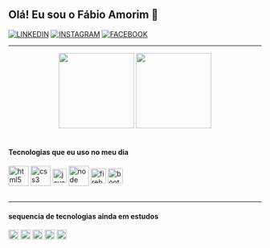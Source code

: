 ## Olá! Eu sou o Fábio Amorim 👋 
<div>

[![LINKEDIN](https://img.shields.io/badge/LinkedIn-0077B5?style=for-the-badge&logo=linkedin&logoColor=black)](https://linkedin.com/in/fabio-amorim-4545011a1)
[![INSTAGRAM](https://img.shields.io/badge/Instagram-E4405F?style=for-the-badge&logo=instagram&logoColor=black)](https://instagram.com/Fabioamorim20)
[![FACEBOOK](https://img.shields.io/badge/Facebook-1877F2?style=for-the-badge&logo=facebook&logoColor=black)](https://facebook.com/fabio.amorim.988)
<hr>
</div>

<div align="center">
  <img height="150em" src="https://github-readme-stats.vercel.app/api?username=fabioamorim25&show_icons=true&theme=codeSTACKr"/>
  <img height="150em" src="https://github-readme-stats.vercel.app/api/top-langs/?username=fabioamorim25&layout=compact&langs_count=7&theme=codeSTACKr"/>
</div>

<br>

<div> 

   #### Tecnologias que eu uso no meu dia
   <img align="center" alt="html5" src="https://cdn.jsdelivr.net/gh/devicons/devicon/icons/html5/html5-original-wordmark.svg" width="40"/>
   <img align="center" alt="css3"  src="https://cdn.jsdelivr.net/gh/devicons/devicon/icons/css3/css3-original-wordmark.svg" width="40"/>
   <img align="center" alt="javascript" src="https://cdn.jsdelivr.net/gh/devicons/devicon/icons/javascript/javascript-original.svg" width="28" />      
   <img align="center" alt="node" src="https://cdn.jsdelivr.net/gh/devicons/devicon/icons/nodejs/nodejs-plain.svg" height="40"/>   
   <img align="center" alt="firebase" src="https://cdn.jsdelivr.net/gh/devicons/devicon/icons/firebase/firebase-plain.svg" height="30"/>  
   <img align="center" alt="bootstrap" src="https://cdn.jsdelivr.net/gh/devicons/devicon/icons/bootstrap/bootstrap-original.svg" height="30"/>     
</div>
     
 <br>
 
 <div>  
 <hr>
 
  #### sequencia de tecnologias ainda em estudos 
   <img align="center" alt="mongo db" src="https://img.shields.io/badge/MongoDB-4EA94B?style=for-the-badge&logo=mongodb&logoColor=white" height="20">
   <img align="center" alt="react" src="https://img.shields.io/badge/React-20232A?style=for-the-badge&logo=react&logoColor=61DAFB" height="20">
   <img align="center" alt="redux" src="https://img.shields.io/badge/Redux-593D88?style=for-the-badge&logo=redux&logoColor=white" height="20">
   <img align="center" alt="jquery" src="https://img.shields.io/badge/jQuery-0769AD?style=for-the-badge&logo=jquery&logoColor=white" height="20">
   <img align="center" alt="TensorFlow" src="https://img.shields.io/badge/TensorFlow-FF6F00?style=for-the-badge&logo=tensorflow&logoColor=white" height="20">
</div>
